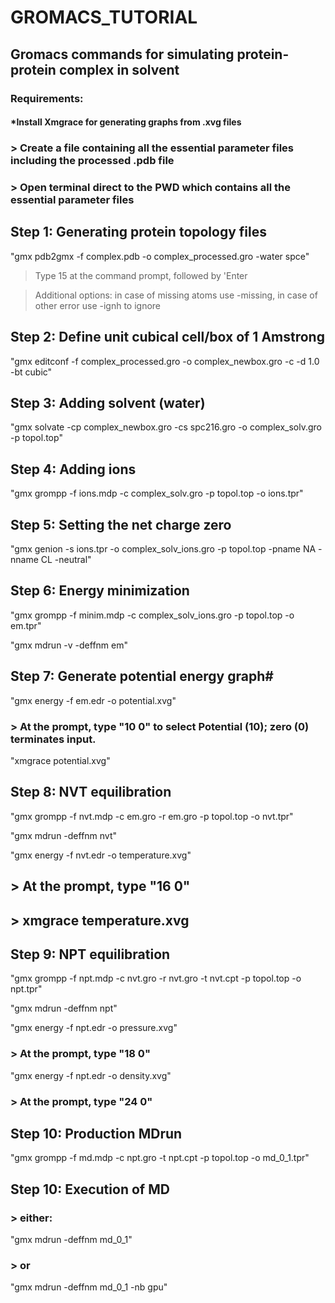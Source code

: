 # GROMACS_TUTORIAL <br>

## Gromacs commands for simulating protein-protein complex in solvent <br>

### Requirements: <br>
#### *Install Xmgrace for generating graphs from .xvg files <br>

###  > Create a file containing all the essential parameter files including the processed .pdb file <br>

###  > Open terminal direct to the PWD which contains all the essential parameter files <br>

## Step 1: Generating protein topology files <br>

"gmx pdb2gmx -f complex.pdb -o complex_processed.gro -water spce" <br>

> Type 15 at the command prompt, followed by 'Enter <br>

> Additional options: in case of missing atoms use -missing, in case of other error use -ignh to ignore <br>

## Step 2: Define unit cubical cell/box of 1 Amstrong <br>

"gmx editconf -f complex_processed.gro -o complex_newbox.gro -c -d 1.0 -bt cubic" <br>

## Step 3: Adding solvent (water) <br>

"gmx solvate -cp complex_newbox.gro -cs spc216.gro -o complex_solv.gro -p topol.top" <br>

## Step 4: Adding ions <br>

"gmx grompp -f ions.mdp -c complex_solv.gro -p topol.top -o ions.tpr" <br>

## Step 5: Setting the net charge zero <br>

"gmx genion -s ions.tpr -o complex_solv_ions.gro -p topol.top -pname NA -nname CL -neutral" <br>

## Step 6: Energy minimization <br>

"gmx grompp -f minim.mdp -c complex_solv_ions.gro -p topol.top -o em.tpr" <br>

"gmx mdrun -v -deffnm em" <br>

## Step 7: Generate potential energy graph# <br>

"gmx energy -f em.edr -o potential.xvg" <br>

### > At the prompt, type "10 0" to select Potential (10); zero (0) terminates input. <br>

"xmgrace potential.xvg" <br>
 
## Step 8: NVT equilibration <br>

"gmx grompp -f nvt.mdp -c em.gro -r em.gro -p topol.top -o nvt.tpr" <br>

"gmx mdrun -deffnm nvt" <br>

"gmx energy -f nvt.edr -o temperature.xvg" <br>

##  > At the prompt, type "16 0" <br>

##  > xmgrace temperature.xvg <br>
 
## Step 9: NPT  equilibration <br>

"gmx grompp -f npt.mdp -c nvt.gro -r nvt.gro -t nvt.cpt -p topol.top -o npt.tpr" <br>

"gmx mdrun -deffnm npt" <br>

"gmx energy -f npt.edr -o pressure.xvg" <br>

###  > At the prompt, type "18 0" <br>

"gmx energy -f npt.edr -o density.xvg" <br>

###  > At the prompt, type "24 0" <br>

 
## Step 10: Production MDrun <br>

"gmx grompp -f md.mdp -c npt.gro -t npt.cpt -p topol.top -o md_0_1.tpr" <br>

## Step 10: Execution of MD <br>

### > either: <br>

"gmx mdrun -deffnm md_0_1" <br>

### > or <br>

"gmx mdrun -deffnm md_0_1 -nb gpu" <br>

